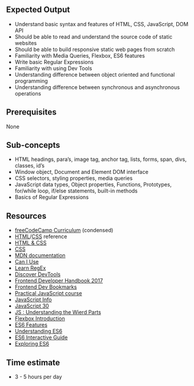 ## Expected Output
- Understand basic syntax and features of HTML, CSS, JavaScript, DOM API
- Should be able to read and understand the source code of static websites
- Should be able to build responsive static web pages from scratch
- Familiarity with Media Queries, Flexbox, ES6 features
- Write basic Regular Expressions
- Familiarity with using Dev Tools
- Understanding difference between object oriented and functional programming
- Understanding difference between synchronous and asynchronous operations 

## Prerequisites
None

## Sub-concepts 
- HTML headings, para’s, image tag, anchor tag, lists, forms, span, divs, classes, id’s
- Window object, Document and Element DOM interface 
- CSS selectors, styling properties, media queries
- JavaScript data types, Object properties, Functions, Prototypes, for/while loop, if/else statements, built-in methods
- Basics of Regular Expressions

## Resources
- [freeCodeCamp Curriculum](https://beta.freecodecamp.com/en/map) (condensed) 
- [HTML](http://htmlreference.io/)/[CSS](http://cssreference.io/) reference
- [HTML & CSS](https://learn.shayhowe.com/html-css/)
- [CSS](https://github.com/adamschwartz/magic-of-css)
- [MDN documentation](https://developer.mozilla.org/en-US/docs/Web)
- [Can I Use](http://caniuse.com)
- [Learn RegEx](http://regexone.com/)
- [Discover DevTools](http://discover-devtools.codeschool.com/)
- [Frontend Developer Handbook 2017](https://frontendmasters.com/books/front-end-handbook/2017/)
- [Frontend Dev Bookmarks](https://github.com/dypsilon/frontend-dev-bookmarks)
- [Practical JavaScript course](https://watchandcode.com/p/practical-javascript)
- [JavaScript Info](http://javascript.info)
- [JavaScript 30](https://javascript30.com/)
- [JS : Understanding the Wierd Parts](https://www.youtube.com/watch?v=Bv_5Zv5c-Ts)
- [Flexbox Introduction](http://flexboxfroggy.com/)
- [ES6 Features](http://es6-features.org/)
- [Understanding ES6](https://leanpub.com/understandinges6/read)
- [ES6 Interactive Guide](http://stack.formidable.com/es6-interactive-guide/#/)
- [Exploring ES6](http://exploringjs.com/es6/)

## Time estimate 
- 3 - 5 hours per day
